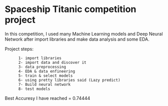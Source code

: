 <h1> Spaceship Titanic competition project </h1>

<p> In this competition, I used many Machine Learning models and Deep Neural Network after import libraries and make data analysis and some EDA. </p>

<p> 
      Project steps:
  
          1- import libraries
          2- import data and discover it
          3- data preprocessing 
          4- EDA & data enfineering
          5- train & select models
          6- using pretty libraries said (Lazy predict)
          7- Build neural network 
          8- test models

<p> Best Accuresy I have reached = 0.74444 </p>

